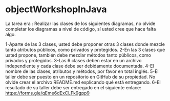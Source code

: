 # objectWorkshopInJava


La tarea era :
Realizar las clases de los siguientes diagramas, no olvide completar los diagramas a nivel de código, sí usted cree que hace falta algo.


 
1-Aparte de las 3 clases, usted debe proponer otras 3 clases donde mezcle tanto atributos públicos, como privados y protegidos.
2-En las 3 clases que usted propone, también debe mezclar métodos tanto públicos, como privados y protegidos.
3-Las 6 clases deben estar en un archivo independiente y cada clase debe ser debidamente documentada.
4-El nombre de las clases, atributos y métodos, por favor en total inglés.
5-El taller debe ser puesto en un repositorio en GitHub de su propiedad. No olvide crear el archivo README.md explicando qué está entregando.
6-El resultado de su taller debe ser entregado en el siguiente enlace: https://forms.gle/qEme6dExCLFk9gpp9
